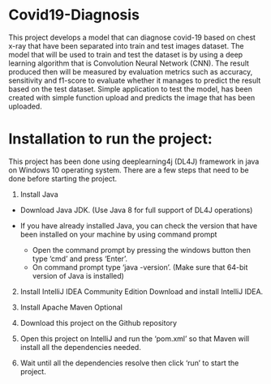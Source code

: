 # Covid19-Diagnosis

This project develops a model that can diagnose covid-19 based on chest x-ray that have been separated into train and test images dataset. The model that will be used to train and test the dataset is by using a deep learning algorithm that is Convolution Neural Network (CNN). The result produced then will be measured by evaluation metrics such as accuracy, sensitivity and f1-score to evaluate whether it manages to predict the result based on the test dataset. Simple application to test the model, has been created with simple function upload and predicts the image that has been uploaded.

# Installation to run the project:

This project has been done using deeplearning4j (DL4J) framework in java on Windows 10 operating system. There are a few steps that need to be done before starting  the project.

1) Install Java
  - Download Java JDK. (Use Java 8 for full support of DL4J operations)

  - If you have already installed Java, you can check the version that have been installed on your machine by using command prompt
      - Open the command prompt by pressing the windows button then type  ‘cmd’ and press ‘Enter’.
      - On command prompt type ‘java -version’. (Make sure that 64-bit version of Java is installed)

2) Install IntelliJ IDEA Community Edition
Download and install IntelliJ IDEA.

3) Install Apache Maven Optional
4) Download this project on the Github repository
5) Open this project on IntelliJ and run the ‘pom.xml’ so that Maven will install all the dependencies needed.
6) Wait until all the dependencies resolve then click ‘run’ to start the project.
